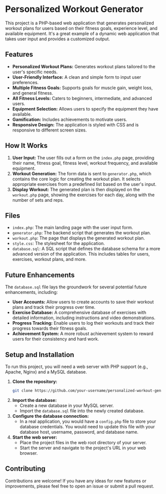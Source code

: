 # Personalized Workout Generator

This project is a PHP-based web application that generates personalized workout plans for users based on their fitness goals, experience level, and available equipment. It's a great example of a dynamic web application that takes user input and provides a customized output.

## Features

*   **Personalized Workout Plans:** Generates workout plans tailored to the user's specific needs.
*   **User-Friendly Interface:** A clean and simple form to input user preferences.
*   **Multiple Fitness Goals:** Supports goals for muscle gain, weight loss, and general fitness.
*   **All Fitness Levels:** Caters to beginners, intermediate, and advanced users.
*   **Equipment Selection:** Allows users to specify the equipment they have available.
*   **Gamification:** Includes achievements to motivate users.
*   **Responsive Design:** The application is styled with CSS and is responsive to different screen sizes.

## How It Works

1.  **User Input:** The user fills out a form on the `index.php` page, providing their name, fitness goal, fitness level, workout frequency, and available equipment.
2.  **Workout Generation:** The form data is sent to `generator.php`, which contains the core logic for creating the workout plan. It selects appropriate exercises from a predefined list based on the user's input.
3.  **Display Workout:** The generated plan is then displayed on the `workout.php` page, showing the exercises for each day, along with the number of sets and reps.

## Files

*   `index.php`: The main landing page with the user input form.
*   `generator.php`: The backend script that generates the workout plan.
*   `workout.php`: The page that displays the generated workout plan.
*   `style.css`: The stylesheet for the application.
*   `database.sql`: A SQL script that defines the database schema for a more advanced version of the application. This includes tables for users, exercises, workout plans, and more.

## Future Enhancements

The `database.sql` file lays the groundwork for several potential future enhancements, including:

*   **User Accounts:** Allow users to create accounts to save their workout plans and track their progress over time.
*   **Exercise Database:** A comprehensive database of exercises with detailed information, including instructions and video demonstrations.
*   **Progress Tracking:** Enable users to log their workouts and track their progress towards their fitness goals.
*   **Achievement System:** A more robust achievement system to reward users for their consistency and hard work.

## Setup and Installation

To run this project, you will need a web server with PHP support (e.g., Apache, Nginx) and a MySQL database.

1.  **Clone the repository:**
    ```bash
    git clone https://github.com/your-username/personalized-workout-generator.git
    ```
2.  **Import the database:**
    *   Create a new database in your MySQL server.
    *   Import the `database.sql` file into the newly created database.
3.  **Configure the database connection:**
    *   In a real application, you would have a `config.php` file to store your database credentials. You would need to update this file with your database host, username, password, and database name.
4.  **Start the web server:**
    *   Place the project files in the web root directory of your server.
    *   Start the server and navigate to the project's URL in your web browser.

## Contributing

Contributions are welcome! If you have any ideas for new features or improvements, please feel free to open an issue or submit a pull request.
